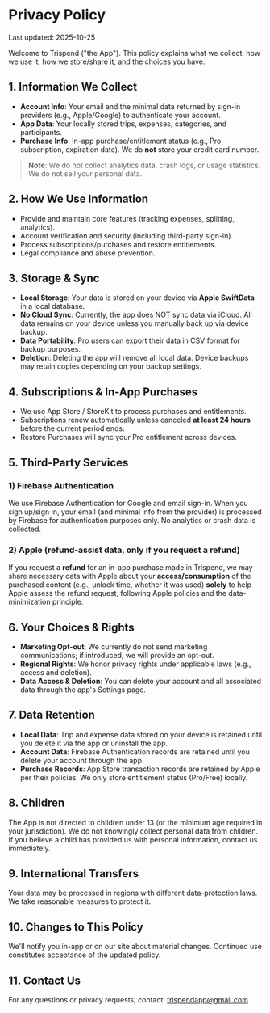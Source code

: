 # Privacy Policy

Last updated: 2025-10-25

Welcome to Trispend ("the App"). This policy explains what we collect, how we use it, how we store/share it, and the choices you have.

## 1. Information We Collect

- **Account Info**: Your email and the minimal data returned by sign-in providers (e.g., Apple/Google) to authenticate your account.
- **App Data**: Your locally stored trips, expenses, categories, and participants.
- **Purchase Info**: In-app purchase/entitlement status (e.g., Pro subscription, expiration date). We do **not** store your credit card number.

> **Note**: We do not collect analytics data, crash logs, or usage statistics. We do not sell your personal data.

## 2. How We Use Information

- Provide and maintain core features (tracking expenses, splitting, analytics).
- Account verification and security (including third-party sign-in).
- Process subscriptions/purchases and restore entitlements.
- Legal compliance and abuse prevention.

## 3. Storage & Sync

- **Local Storage**: Your data is stored on your device via **Apple SwiftData** in a local database.
- **No Cloud Sync**: Currently, the app does NOT sync data via iCloud. All data remains on your device unless you manually back up via device backup.
- **Data Portability**: Pro users can export their data in CSV format for backup purposes.
- **Deletion**: Deleting the app will remove all local data. Device backups may retain copies depending on your backup settings.

## 4. Subscriptions & In-App Purchases

- We use App Store / StoreKit to process purchases and entitlements.
- Subscriptions renew automatically unless canceled **at least 24 hours** before the current period ends.
- Restore Purchases will sync your Pro entitlement across devices.

## 5. Third-Party Services

### 1) Firebase Authentication
We use Firebase Authentication for Google and email sign-in. When you sign up/sign in, your email (and minimal info from the provider) is processed by Firebase for authentication purposes only. No analytics or crash data is collected.

### 2) Apple (refund-assist data, only if you request a refund)
If you request a **refund** for an in-app purchase made in Trispend, we may share necessary data with Apple about your **access/consumption** of the purchased content (e.g., unlock time, whether it was used) **solely** to help Apple assess the refund request, following Apple policies and the data-minimization principle.

## 6. Your Choices & Rights

- **Marketing Opt-out**: We currently do not send marketing communications; if introduced, we will provide an opt-out.
- **Regional Rights**: We honor privacy rights under applicable laws (e.g., access and deletion).
- **Data Access & Deletion**: You can delete your account and all associated data through the app's Settings page.

## 7. Data Retention

- **Local Data**: Trip and expense data stored on your device is retained until you delete it via the app or uninstall the app.
- **Account Data**: Firebase Authentication records are retained until you delete your account through the app.
- **Purchase Records**: App Store transaction records are retained by Apple per their policies. We only store entitlement status (Pro/Free) locally.

## 8. Children

The App is not directed to children under 13 (or the minimum age required in your jurisdiction). We do not knowingly collect personal data from children. If you believe a child has provided us with personal information, contact us immediately.

## 9. International Transfers

Your data may be processed in regions with different data-protection laws. We take reasonable measures to protect it.

## 10. Changes to This Policy

We'll notify you in-app or on our site about material changes. Continued use constitutes acceptance of the updated policy.

## 11. Contact Us

For any questions or privacy requests, contact: trispendapp@gmail.com

